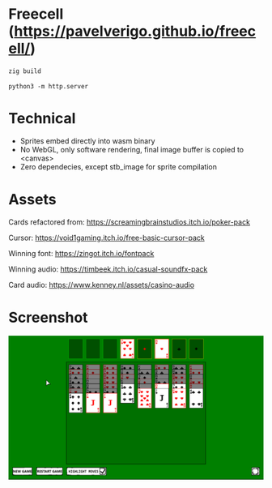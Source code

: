 # Freecell (https://pavelverigo.github.io/freecell/)

```
zig build
```

```
python3 -m http.server
```

# Technical

- Sprites embed directly into wasm binary
- No WebGL, only software rendering, final image buffer is copied to &lt;canvas&gt;
- Zero dependecies, except stb_image for sprite compilation

# Assets

Cards refactored from: https://screamingbrainstudios.itch.io/poker-pack

Cursor: https://void1gaming.itch.io/free-basic-cursor-pack

Winning font: https://zingot.itch.io/fontpack

Winning audio: https://timbeek.itch.io/casual-soundfx-pack

Card audio: https://www.kenney.nl/assets/casino-audio

# Screenshot
![Screenshot](screenshot.png)
